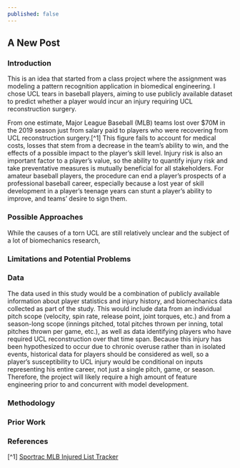 ```yaml
---
published: false
---
```

## A New Post

### Introduction
This is an idea that started from a class project where the assignment was modeling a pattern recognition application in biomedical engineering. I chose UCL tears in baseball players, aiming to use publicly available dataset to predict whether a player would incur an injury requiring UCL reconstruction surgery.

From one estimate, Major League Baseball (MLB) teams lost over $70M in the 2019 season just from salary paid to players who were recovering from UCL reconstruction surgery.[^1] This figure fails to account for medical costs, losses that stem from a decrease in the team’s ability to win, and the effects of a possible impact to the player’s skill level. Injury risk is also an important factor to a player’s value, so the ability to quantify injury risk and take preventative measures is mutually beneficial for all stakeholders. For amateur baseball players, the procedure can end a player’s prospects of a professional baseball career, especially because a lost year of skill development in a player’s teenage years can stunt a player’s ability to improve, and teams’ desire to sign them.

### Possible Approaches
While the causes of a torn UCL are still relatively unclear and the subject of a lot of biomechanics research, 

### Limitations and Potential Problems


### Data

The data used in this study would be a combination of publicly available information about player statistics and injury history, and biomechanics data collected as part of the study. This would include data from an individual pitch scope (velocity, spin rate, release point, joint torques, etc.) and from a season-long scope (innings pitched, total pitches thrown per inning, total pitches thrown per game, etc.), as well as data identifying players who have required UCL reconstruction over that time span. Because this injury has been hypothesized to occur due to chronic overuse rather than in isolated events, historical data for players should be considered as well, so a player’s susceptibility to UCL injury would be conditional on inputs representing his entire career, not just a single pitch, game, or season. Therefore, the project will likely require a high amount of feature engineering prior to and concurrent with model development.


### Methodology


### Prior Work


### References
[^1] [Sportrac MLB Injured List Tracker](https://www.spotrac.com/mlb/disabled-list/2019/cumulative-reason/)
